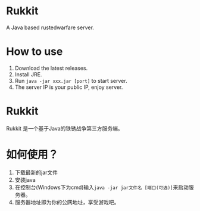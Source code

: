 # Rukkit
A Java based rustedwarfare server.

# How to use
1. Download the latest releases.
2. Install JRE.
3. Run `java -jar xxx.jar [port]` to start server.
4. The server IP is your public IP, enjoy server.

# Rukkit
Rukkit 是一个基于Java的铁锈战争第三方服务端。

# 如何使用？
1. 下载最新的jar文件
2. 安装java
3. 在控制台(Windows下为cmd)输入`java -jar jar文件名 [端口(可选)]`来启动服务器。
4. 服务器地址即为你的公网地址，享受游戏吧。
